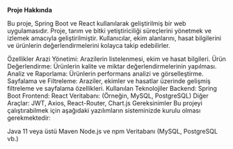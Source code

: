 
**Proje Hakkında**

Bu proje, Spring Boot ve React kullanılarak geliştirilmiş bir web uygulamasıdır. Proje, tarım ve bitki yetiştiriciliği süreçlerini yönetmek ve izlemek amacıyla geliştirilmiştir. Kullanıcılar, ekim alanlarını, hasat bilgilerini ve ürünlerin değerlendirmelerini kolayca takip edebilirler.

Özellikler
Arazi Yönetimi: Arazilerin listelenmesi, ekim ve hasat bilgileri.
Ürün Değerlendirme: Ürünlerin kalite ve miktar değerlendirmelerinin yapılması.
Analiz ve Raporlama: Ürünlerin performans analizi ve görselleştirme.
Sayfalama ve Filtreleme: Araziler, ekimler ve hasatlar üzerinde gelişmiş filtreleme ve sayfalama özellikleri.
Kullanılan Teknolojiler
Backend: Spring Boot
Frontend: React
Veritabanı: (Örneğin, MySQL, PostgreSQL)
Diğer Araçlar: JWT, Axios, React-Router, Chart.js
Gereksinimler
Bu projeyi çalıştırabilmek için aşağıdaki yazılımların sisteminizde kurulu olması gerekmektedir:

Java 11 veya üstü
Maven
Node.js ve npm
Veritabanı (MySQL, PostgreSQL vb.)  
